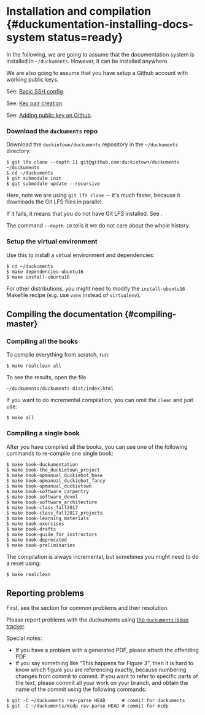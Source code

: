# Installation and compilation {#duckumentation-installing-docs-system status=ready}

In the following, we are going to assume that the documentation system is installed in `~/duckuments`. However, it can be installed anywhere.

We are also going to assume that you have setup a Github account with working public keys.

See: [Basic SSH config](#ssh-local-configuration).

See: [Key pair creation](#howto-create-key-pair).

See: [Adding public key on Github](#howto-add-pubkey-to-github).

### Download the `duckuments` repo

Download the `duckietown/duckuments` repository in the `~/duckuments` directory:

```
$ git lfs clone --depth 11 git@github.com:duckietown/duckuments ~/duckuments
$ cd ~/duckuments
$ git submodule init
$ git submodule update --recursive 
```

Here, note we are using `git lfs clone` -- it's much faster, because it downloads the Git LFS files in parallel.

If it fails, it means that you do not have Git LFS installed. See [](#git-lfs).

The command `--depth 10` tells it we do not care about the whole history.

### Setup the virtual environment

Use this to install a virtual environment and dependencies:

```
$ cd ~/duckuments
$ make dependencies-ubuntu16
$ make install-ubuntu16
```

For other distributions, you might need to modify the `install-ubuntu16` Makefile recipe (e.g. use `venv` instead of `virtualenv`).

## Compiling the documentation   {#compiling-master}

### Compiling all the books

To compile everything from scratch, run:

```
$ make realclean all
```

To see the results, open the file

```
~/duckuments/duckuments-dist/index.html
```

If you want to do incremental compilation, you can omit the `clean` and just use:

```
$ make all
```

### Compiling a single book

After you have compiled all the books,  you can use one of the following commands to re-compile one single book:

```
$ make book-duckumentation
$ make book-the_duckietown_project
$ make book-opmanual_duckiebot_base
$ make book-opmanual_duckiebot_fancy
$ make book-opmanual_duckietown
$ make book-software_carpentry
$ make book-software_devel
$ make book-software_architecture
$ make book-class_fall2017
$ make book-class_fall2017_projects
$ make book-learning_materials
$ make book-exercises
$ make book-drafts
$ make book-guide_for_instructors
$ make book-deprecated
$ make book-preliminaries
```

The compilation is always incremental, but sometimes you might need to do a reset using:

```
$ make realclean
```

## Reporting problems

First, see the section [](#markduck-troubleshooting) for common problems and their resolution.

Please report problems with the duckuments using [the `duckuments` issue tracker][tracker].

[tracker]: https://github.com/duckietown/duckuments/issues

Special notes:

* If you have a problem with a generated PDF, please attach the offending PDF.
* If you say something like "This happens for Figure 3", then it is hard to know which figure you are referencing exactly, because numbering changes from commit to commit.
  If you want to refer to specific parts of the text, please commit all your work on your branch, and obtain the name of the commit using the following commands:

```
$ git -C ~/duckuments rev-parse HEAD      # commit for duckuments
$ git -C ~/duckuments/mcdp rev-parse HEAD # commit for mcdp
```
